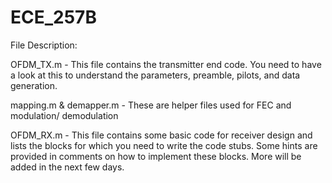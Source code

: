# ECE_257B

File Description:

OFDM_TX.m - This file contains the transmitter end code. You need to have a look at this to understand the parameters, preamble, pilots, and data generation.

mapping.m & demapper.m - These are helper files used for FEC and modulation/ demodulation

OFDM_RX.m - This file contains some basic code for receiver design and lists the blocks for which you need to write the code stubs. Some hints are provided in comments on how to implement these blocks. More will be added in the next few days.
